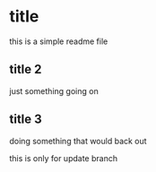 # title

this is a simple readme file

## title 2

just something going on

## title 3

doing something that would back out

this is only for update branch